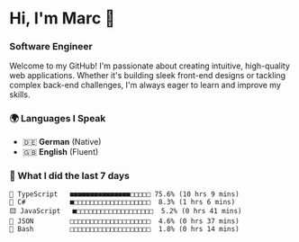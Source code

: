 # Hi, I'm Marc 👋 
### Software Engineer

Welcome to my GitHub! I'm passionate about creating intuitive, high-quality web applications. Whether it's building sleek front-end designs or tackling complex back-end challenges, I'm always eager to learn and improve my skills.  

### 🌍 Languages I Speak  
- 🇩🇪 **German** (Native)  
- 🇬🇧 **English** (Fluent)

### 🤯 What I did the last 7 days

```
🔷 TypeScript   ■■■■■■■■■■■■■■■□□□□□ 75.6% (10 hrs 9 mins)
🔷 C#           ■□□□□□□□□□□□□□□□□□□□  8.3% (1 hrs 6 mins)
🟨 JavaScript   ■□□□□□□□□□□□□□□□□□□□  5.2% (0 hrs 41 mins)
📄 JSON         □□□□□□□□□□□□□□□□□□□□  4.6% (0 hrs 37 mins)
📄 Bash         □□□□□□□□□□□□□□□□□□□□  1.8% (0 hrs 14 mins)
```